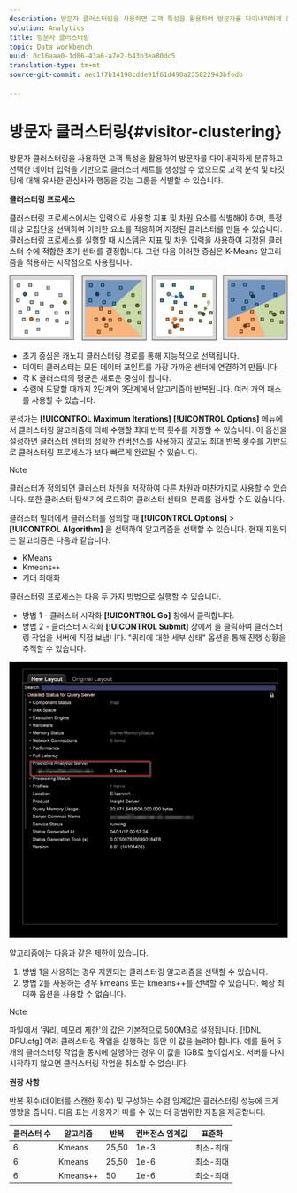 ```yaml
---
description: 방문자 클러스터링을 사용하면 고객 특성을 활용하여 방문자를 다이내믹하게 분류하고 선택한 데이터 입력을 기반으로 클러스터 세트를 생성할 수 있으므로 고객 분석 및 타깃팅에 대해 유사한 관심사와 행동을 갖는 그룹을 식별할 수 있습니다.
solution: Analytics
title: 방문자 클러스터링
topic: Data workbench
uuid: 0c16aaa0-1d86-43a6-a7e2-b43b3ea80dc5
translation-type: tm+mt
source-git-commit: aec1f7b14198cdde91f61d490a235022943bfedb

---
```



# 방문자 클러스터링{#visitor-clustering}

방문자 클러스터링을 사용하면 고객 특성을 활용하여 방문자를 다이내믹하게 분류하고 선택한 데이터 입력을 기반으로 클러스터 세트를 생성할 수 있으므로 고객 분석 및 타깃팅에 대해 유사한 관심사와 행동을 갖는 그룹을 식별할 수 있습니다.

**클러스터링 프로세스**

클러스터링 프로세스에서는 입력으로 사용할 지표 및 차원 요소를 식별해야 하며, 특정 대상 모집단을 선택하여 이러한 요소를 적용하여 지정된 클러스터를 만들 수 있습니다. 클러스터링 프로세스를 실행할 때 시스템은 지표 및 차원 입력을 사용하여 지정된 클러스터 수에 적합한 초기 센터를 결정합니다. 그런 다음 이러한 중심은 K-Means 알고리즘을 적용하는 시작점으로 사용됩니다.

![](assets/K_algorithm.png)

* 초기 중심은 캐노피 클러스터링 경로를 통해 지능적으로 선택됩니다.
* 데이터 클러스터는 모든 데이터 포인트를 가장 가까운 센터에 연결하여 만듭니다.
* 각 K 클러스터의 평균은 새로운 중심이 됩니다.
* 수렴에 도달할 때까지 2단계와 3단계에서 알고리즘이 반복됩니다. 여러 개의 패스를 사용할 수 있습니다.

분석가는 **[!UICONTROL Maximum Iterations]** **[!UICONTROL Options]** 메뉴에서 클러스터링 알고리즘에 의해 수행할 최대 반복 횟수를 지정할 수 있습니다. 이 옵션을 설정하면 클러스터 센터의 정확한 컨버전스를 사용하지 않고도 최대 반복 횟수를 기반으로 클러스터링 프로세스가 보다 빠르게 완료될 수 있습니다.

>[!NOTE]
>
>클러스터가 정의되면 클러스터 차원을 저장하여 다른 차원과 마찬가지로 사용할 수 있습니다. 또한 클러스터 탐색기에 로드하여 클러스터 센터의 분리를 검사할 수도 있습니다.

클러스터 빌더에서 클러스터를 정의할 때 **[!UICONTROL Options]** > **[!UICONTROL Algorithm]** 을 선택하여 알고리즘을 선택할 수 있습니다. 현재 지원되는 알고리즘은 다음과 같습니다.

* KMeans
* Kmeans`++`
* 기대 최대화

클러스터링 프로세스는 다음 두 가지 방법으로 실행할 수 있습니다.

* 방법 1 - 클러스터 시각화 **[!UICONTROL Go]** 창에서 클릭합니다.
* 방법 2 - 클러스터 시각화 **[!UICONTROL Submit]** 창에서 을 클릭하여 클러스터링 작업을 서버에 직접 보냅니다. &quot;쿼리에 대한 세부 상태&quot; 옵션을 통해 진행 상황을 추적할 수 있습니다.

![](assets/dwb_visitorclustering.png)

알고리즘에는 다음과 같은 제한이 있습니다.

1. 방법 1을 사용하는 경우 지원되는 클러스터링 알고리즘을 선택할 수 있습니다.
1. 방법 2를 사용하는 경우 kmeans 또는 kmeans++를 선택할 수 있습니다. 예상 최대화 옵션을 사용할 수 없습니다.

>[!NOTE]
>
>파일에서 &#39;쿼리, 메모리 제한&#39;의 값은 기본적으로 500MB로 설정됩니다. [!DNL DPU.cfg] 여러 클러스터링 작업을 실행하는 동안 이 값을 늘려야 합니다. 예를 들어 5개의 클러스터링 작업을 동시에 실행하는 경우 이 값을 1GB로 높이십시오. 서버를 다시 시작하지 않으면 클러스터링 작업을 취소할 수 없습니다.

**권장 사항**

반복 횟수(데이터를 스캔한 횟수) 및 구성하는 수렴 임계값은 클러스터링 성능에 크게 영향을 줍니다. 다음 표는 사용자가 따를 수 있는 더 광범위한 지침을 제공합니다.

| 클러스터 수 | 알고리즘 | 반복 | 컨버전스 임계값 | 표준화 |
|---|---|---|---|---|
| 6 | Kmeans | 25,50 | 1e-3 | 최소-최대 |
| 6 | Kmeans | 25,50 | 1e-6 | 최소-최대 |
| 6 | Kmeans++ | 50 | 1e-6 | 최소-최대 |
